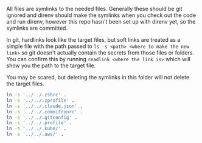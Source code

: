 All files are symlinks to the needed files.
Generally these should be git ignored and direnv should make the symlinks when you check out the code and run direnv, however this repo hasn't been set up with direnv yet, so the symlinks are committed.

In git, hardlinks look like the target files, but soft links are treated as a simple file with
the path passed to `ls -s <path> <where to make the new link>` so git doesn't actually contain the secrets from those files or folders. You can confirm this by running `readlink <where the link is>` which will show you the path to the target file.

You may be scared, but deleting the symlinks in this folder will not delete the target files.

```bash
ln -s '../../.zshrc' .
ln -s '../../.zprofile' .
ln -s '../../.claude.json' .
ln -s '../../.commitronrc' .
ln -s '../../.gitconfig' .
ln -s '../../.profile' .
ln -s '../../.kube/' .
ln -s '../../.aws/' .
```